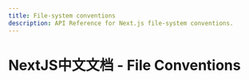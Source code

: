 ```yaml
---
title: File-system conventions
description: API Reference for Next.js file-system conventions.
---
```


# NextJS中文文档 - File Conventions

